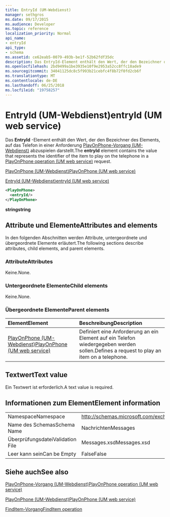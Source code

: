 ```yaml
---
title: EntryId (UM-Webdienst)
manager: sethgros
ms.date: 09/17/2015
ms.audience: Developer
ms.topic: reference
localization_priority: Normal
api_name:
- entryId
api_type:
- schema
ms.assetid: ce62eab5-0079-493b-be1f-52b62fdf35dc
description: Das EntryId-Element enthält den Wert, der den Bezeichner des Elements, auf das Telefon in einer PlayOnPhone-Vorgang (UM-Webdienst) Anforderung abzuspielen darstellt.
ms.openlocfilehash: 2bd9499a1be3935e10f9e2953a52cc8ffc18ade9
ms.sourcegitcommit: 34041125dc8c5f993b21cebfc4f8b72f0fd2cb6f
ms.translationtype: MT
ms.contentlocale: de-DE
ms.lasthandoff: 06/25/2018
ms.locfileid: "19758257"
---
```

# <a name="entryid-um-web-service"></a><span data-ttu-id="a3059-103">EntryId (UM-Webdienst)</span><span class="sxs-lookup"><span data-stu-id="a3059-103">entryId (UM web service)</span></span>

<span data-ttu-id="a3059-104">Das **EntryId** -Element enthält den Wert, der den Bezeichner des Elements, auf das Telefon in einer Anforderung [PlayOnPhone-Vorgang (UM-Webdienst)](playonphone-operation-um-web-service.md) abzuspielen darstellt.</span><span class="sxs-lookup"><span data-stu-id="a3059-104">The **entryId** element contains the value that represents the identifier of the item to play on the telephone in a [PlayOnPhone operation (UM web service)](playonphone-operation-um-web-service.md) request.</span></span> 
  
[<span data-ttu-id="a3059-105">PlayOnPhone (UM-Webdienst)</span><span class="sxs-lookup"><span data-stu-id="a3059-105">PlayOnPhone (UM web service)</span></span>](playonphone-um-web-service.md)
  
[<span data-ttu-id="a3059-106">EntryId (UM-Webdienst)</span><span class="sxs-lookup"><span data-stu-id="a3059-106">entryId (UM web service)</span></span>](entryid-um-web-service.md)
  
```xml
<PlayOnPhone>
  <entryId/>
</PlayOnPhone>
```

 <span data-ttu-id="a3059-107">**string**</span><span class="sxs-lookup"><span data-stu-id="a3059-107">**string**</span></span>
## <a name="attributes-and-elements"></a><span data-ttu-id="a3059-108">Attribute und Elemente</span><span class="sxs-lookup"><span data-stu-id="a3059-108">Attributes and elements</span></span>

<span data-ttu-id="a3059-109">In den folgenden Abschnitten werden Attribute, untergeordnete und übergeordnete Elemente erläutert.</span><span class="sxs-lookup"><span data-stu-id="a3059-109">The following sections describe attributes, child elements, and parent elements.</span></span>
  
### <a name="attributes"></a><span data-ttu-id="a3059-110">Attribute</span><span class="sxs-lookup"><span data-stu-id="a3059-110">Attributes</span></span>

<span data-ttu-id="a3059-111">Keine.</span><span class="sxs-lookup"><span data-stu-id="a3059-111">None.</span></span>
  
### <a name="child-elements"></a><span data-ttu-id="a3059-112">Untergeordnete Elemente</span><span class="sxs-lookup"><span data-stu-id="a3059-112">Child elements</span></span>

<span data-ttu-id="a3059-113">Keine.</span><span class="sxs-lookup"><span data-stu-id="a3059-113">None.</span></span>
  
### <a name="parent-elements"></a><span data-ttu-id="a3059-114">Übergeordnete Elemente</span><span class="sxs-lookup"><span data-stu-id="a3059-114">Parent elements</span></span>

|<span data-ttu-id="a3059-115">**Element**</span><span class="sxs-lookup"><span data-stu-id="a3059-115">**Element**</span></span>|<span data-ttu-id="a3059-116">**Beschreibung**</span><span class="sxs-lookup"><span data-stu-id="a3059-116">**Description**</span></span>|
|:-----|:-----|
|[<span data-ttu-id="a3059-117">PlayOnPhone (UM-Webdienst)</span><span class="sxs-lookup"><span data-stu-id="a3059-117">PlayOnPhone (UM web service)</span></span>](playonphone-um-web-service.md) <br/> |<span data-ttu-id="a3059-118">Definiert eine Anforderung an ein Element auf ein Telefon wiedergegeben werden sollen.</span><span class="sxs-lookup"><span data-stu-id="a3059-118">Defines a request to play an item on a telephone.</span></span>  <br/> |
   
## <a name="text-value"></a><span data-ttu-id="a3059-119">Textwert</span><span class="sxs-lookup"><span data-stu-id="a3059-119">Text value</span></span>

<span data-ttu-id="a3059-120">Ein Textwert ist erforderlich.</span><span class="sxs-lookup"><span data-stu-id="a3059-120">A text value is required.</span></span>
  
## <a name="element-information"></a><span data-ttu-id="a3059-121">Informationen zum Element</span><span class="sxs-lookup"><span data-stu-id="a3059-121">Element information</span></span>

|||
|:-----|:-----|
|<span data-ttu-id="a3059-122">Namespace</span><span class="sxs-lookup"><span data-stu-id="a3059-122">Namespace</span></span>  <br/> |http://schemas.microsoft.com/exchange/services/2006/messages  <br/> |
|<span data-ttu-id="a3059-123">Name des Schemas</span><span class="sxs-lookup"><span data-stu-id="a3059-123">Schema Name</span></span>  <br/> |<span data-ttu-id="a3059-124">Nachrichten</span><span class="sxs-lookup"><span data-stu-id="a3059-124">Messages</span></span>  <br/> |
|<span data-ttu-id="a3059-125">Überprüfungsdatei</span><span class="sxs-lookup"><span data-stu-id="a3059-125">Validation File</span></span>  <br/> |<span data-ttu-id="a3059-126">Messages.xsd</span><span class="sxs-lookup"><span data-stu-id="a3059-126">Messages.xsd</span></span>  <br/> |
|<span data-ttu-id="a3059-127">Leer kann sein</span><span class="sxs-lookup"><span data-stu-id="a3059-127">Can be Empty</span></span>  <br/> |<span data-ttu-id="a3059-128">False</span><span class="sxs-lookup"><span data-stu-id="a3059-128">False</span></span>  <br/> |
   
## <a name="see-also"></a><span data-ttu-id="a3059-129">Siehe auch</span><span class="sxs-lookup"><span data-stu-id="a3059-129">See also</span></span>



[<span data-ttu-id="a3059-130">PlayOnPhone-Vorgang (UM-Webdienst)</span><span class="sxs-lookup"><span data-stu-id="a3059-130">PlayOnPhone operation (UM web service)</span></span>](playonphone-operation-um-web-service.md)
  
[<span data-ttu-id="a3059-131">PlayOnPhone (UM-Webdienst)</span><span class="sxs-lookup"><span data-stu-id="a3059-131">PlayOnPhone (UM web service)</span></span>](playonphone-um-web-service.md)
  
[<span data-ttu-id="a3059-132">FindItem-Vorgang</span><span class="sxs-lookup"><span data-stu-id="a3059-132">FindItem operation</span></span>](finditem-operation.md)

